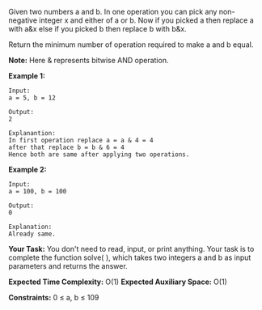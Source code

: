 Given two numbers a and b. In one operation you can pick any non-negative integer x and either of a or b. Now if you picked a then replace a with a&x else if you picked b then replace b with b&x.

Return the minimum number of operation required to make a and b equal.

**Note:** Here & represents bitwise AND operation.


**Example 1:**

~~~
Input:
a = 5, b = 12

Output:
2

Explanantion:
In first operation replace a = a & 4 = 4
after that replace b = b & 6 = 4
Hence both are same after applying two operations.
~~~

**Example 2:**

~~~
Input:
a = 100, b = 100

Output:
0

Explanation:
Already same.
~~~

**Your Task:**
You don't need to read, input, or print anything. Your task is to complete the function solve( ), which takes two integers a and b as input parameters and returns the answer.

**Expected Time Complexity:** O(1)
**Expected Auxiliary Space:** O(1)

**Constraints:**
0 ≤ a, b ≤ 109

